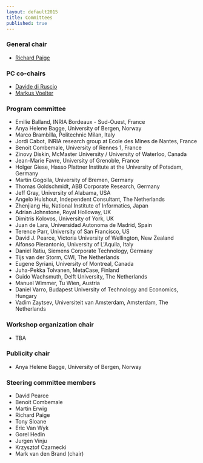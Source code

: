 ```yaml
---
layout: default2015
title: Committees
published: true
---
```


### General chair

* [Richard Paige](http://www-users.cs.york.ac.uk/~paige/)

### PC co-chairs

* [Davide di Ruscio](http://www.di.univaq.it/diruscio/)
* [Markus Voelter](http://www.voelter.de/)

### Program committee

* Emilie Balland,  INRIA Bordeaux - Sud-Ouest, France
* Anya Helene Bagge, University of Bergen, Norway
* Marco Brambilla, Politechnic Milan, Italy
* Jordi Cabot, INRIA research group at Ecole des Mines de Nantes, France
* Benoit Combemale, University of Rennes 1, France
* Zinovy Diskin, McMaster University / University of Waterloo, Canada
* Jean-Marie Favre, University of Grenoble, France
* Holger Giese, Hasso Plattner Institute at the University of Potsdam, Germany
* Martin Gogolla, University of Bremen, Germany
* Thomas Goldschmidt, ABB Corporate Research, Germany
* Jeff Gray, University of Alabama, USA
* Angelo Hulshout, Independent Consultant, The Netherlands
* Zhenjiang Hu, National Institute of Informatics, Japan
* Adrian Johnstone, Royal Holloway, UK
* Dimitris Kolovos, University of York, UK
* Juan de Lara, Universidad Autonoma de Madrid, Spain
* Terence Parr, University of San Francisco, US
* David J. Pearce, Victoria University of Wellington, New Zealand
* Alfonso Pierantonio, University of L'Aquila, Italy
* Daniel Ratiu, Siemens Corporate Technology, Germany
* Tijs van der Storm, CWI, The Netherlands
* Eugene Syriani,  University of Montreal, Canada
* Juha-Pekka Tolvanen, MetaCase, Finland
* Guido Wachsmuth, Delft University, The Netherlands
* Manuel Wimmer, Tu Wien, Austria
* Daniel Varro, Budapest University of Technology and Economics, Hungary
* Vadim Zaytsev, Universiteit van Amsterdam, Amsterdam, The Netherlands

### Workshop organization chair

* TBA


### Publicity chair

* Anya Helene Bagge, University of Bergen, Norway


### Steering committee members

* David Pearce
* Benoit Combemale
* Martin Erwig 
* Richard Paige
* Tony Sloane 
* Eric Van Wyk
* Gorel Hedin
* Jurgen Vinju
* Krzysztof Czarnecki 
* Mark van den Brand (chair)
